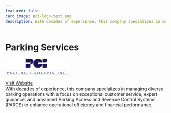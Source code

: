 ```yaml
---
featured: false
card_image: pci-logo-text.png
description: With decades of experience, this company specializes in managing diverse parking operations with a focus on exceptional customer service, expert guidance, and advanced Parking Access and Revenue Control Systems (PARCS) to enhance operational efficiency and financial performance.
---
```


# Parking Services
<img src="pci-logo-text.png" alt="Logo" style="max-width: 200px; height: auto;">

<a href="https://parkingconcepts.com/services/parking-services/">Visit Website</a>  
With decades of experience, this company specializes in managing diverse parking operations with a focus on exceptional customer service, expert guidance, and advanced Parking Access and Revenue Control Systems (PARCS) to enhance operational efficiency and financial performance.
